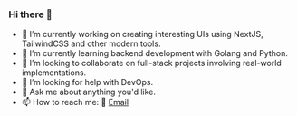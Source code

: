 ### Hi there 👋

<!--
**Mohit9812/Mohit9812** is a ✨ _special_ ✨ repository because its `README.md` (this file) appears on your GitHub profile.

Here are some ideas to get you started:

- 🔭 I’m currently working on ...
- 🌱 I’m currently learning ...
- 👯 I’m looking to collaborate on ...
- 🤔 I’m looking for help with ...
- 💬 Ask me about ...
- 📫 How to reach me: ...
- 😄 Pronouns: ...
- ⚡ Fun fact: ...
-->
- 🔭 I’m currently working on creating interesting UIs using NextJS, TailwindCSS and other modern tools.
- 🌱 I’m currently learning backend development with Golang and Python.
- 👯 I’m looking to collaborate on full-stack projects involving real-world implementations.
- 🤔 I’m looking for help with DevOps.
- 💬 Ask me about anything you'd like.
- 📫 How to reach me: 📧 [Email](mailto:work.singh.mohit@gmail.com)
